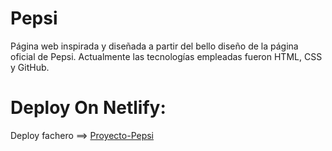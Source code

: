 # Pepsi
Página web inspirada y diseñada a partir del bello diseño de la página oficial de Pepsi.
Actualmente las tecnologías empleadas fueron HTML, CSS y GitHub.

# Deploy On Netlify:
Deploy fachero ==> [Proyecto-Pepsi](https://project-pepsico.netlify.app/ )
